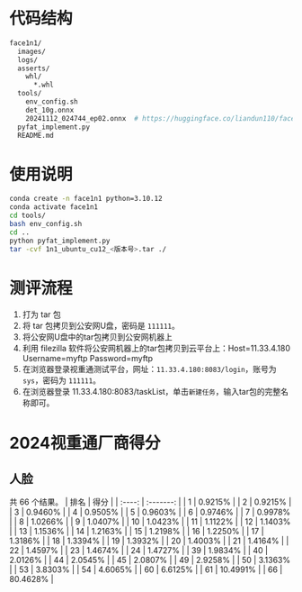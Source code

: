 # 代码结构
```bash
face1n1/
  images/
  logs/
  asserts/
    whl/
      *.whl
  tools/
    env_config.sh
    det_10g.onnx
    20241112_024744_ep02.onnx  # https://huggingface.co/liandun110/face_recognition/resolve/main/20241112_024744_ep02.onnx  
  pyfat_implement.py
  README.md
```

# 使用说明
```bash
conda create -n face1n1 python=3.10.12
conda activate face1n1
cd tools/
bash env_config.sh
cd ..
python pyfat_implement.py
tar -cvf 1n1_ubuntu_cu12_<版本号>.tar ./
```

# 测评流程
1. 打为 tar 包
2. 将 tar 包拷贝到公安网U盘，密码是 `111111`。
3. 将公安网U盘中的tar包拷贝到公安网机器上
4. 利用 filezilla 软件将公安网机器上的tar包拷贝到云平台上：Host=11.33.4.180 Username=myftp Password=myftp
5. 在浏览器登录视重通测试平台，网址：`11.33.4.180:8083/login`，账号为 `sys`，密码为 `111111`。
6. 在浏览器登录 11.33.4.180:8083/taskList，单击`新建任务`，输入tar包的完整名称即可。

# 2024视重通厂商得分

## 人脸
共 66 个结果。
| 排名 | 得分    |
| :----: | :-------: |
| 1   | 0.9215% |
| 2   | 0.9215% |
| 3   | 0.9460% |
| 4   | 0.9505% |
| 5   | 0.9603% |
| 6   | 0.9746% |
| 7   | 0.9978% |
| 8   | 1.0266% |
| 9   | 1.0407% |
| 10   | 1.0423% |
| 11   | 1.1122% |
| 12   | 1.1403% |
| 13   | 1.1536% |
| 14   | 1.2163% |
| 15   | 1.2198% |
| 16   | 1.2250% |
| 17   | 1.3186% |
| 18   | 1.3394% |
| 19   | 1.3932% |
| 20   | 1.4003% |
| 21   | 1.4164% |
| 22   | 1.4597% |
| 23   | 1.4674% |
| 24   | 1.4727% |
| 39   | 1.9834% |
| 40   | 2.0126% |
| 44   | 2.0545% |
| 45   | 2.0807% |
| 49   | 2.9258% |
| 50   | 3.1363% |
| 53   | 3.8303% |
| 54   | 4.6065% |
| 60   | 6.6125% |
| 61   | 10.4991% |
| 66   | 80.4628% |



